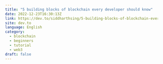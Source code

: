 ```yaml
---
title: "5 building blocks of blockchain every developer should know"
date: 2022-12-23T16:30:13Z
link: https://dev.to/siddharthsing/5-building-blocks-of-blockchain-every-developer-should-know-3902?utm_medium=RSS&utm_source=news.12bit.vn
site: dev.to
language: English
category:
  - blockchain
  - beginners
  - tutorial
  - web3
draft: false
---
```

